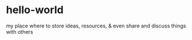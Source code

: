 # hello-world
my place where to store ideas, resources, &amp; even share and discuss things with others
